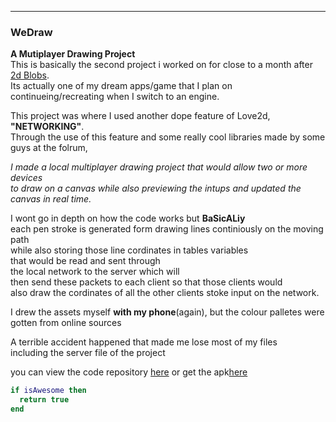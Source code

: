 ---

### WeDraw

 
**A Mutiplayer Drawing Project**  
This is basically the second project i worked on for close to a month after [2d Blobs](/2dBlobs_page).  
Its actually one of my dream apps/game that I plan on continueing/recreating when I switch to an engine.  

This project was where I used another dope feature of Love2d, **"NETWORKING"**.  
Through the use of this feature and some really cool	libraries made by some guys at the folrum,  

_I made a local multiplayer drawing project that would allow two or more devices  
to draw on a canvas while also previewing the intups and updated the canvas in real time._  

I wont go in depth on how the code works but **BaSicALiy**  
each pen stroke is generated form drawing lines continiously on the moving path  
while also storing those line cordinates in tables variables  
that would be read and sent through  
the local network to the server which will  
then send these packets to each client so that those clients would  
also draw the cordinates of all the other clients stoke input on the network.  

I drew the assets myself **with my phone**(again), but the colour palletes were gotten from online sources  


A terrible accident happened that made me lose most of my files  
including the server file of the project  


you can view the code repository [here](https://github.com/Rocket-007/WeDraw) or get the apk[here]() 


```lua
if isAwesome then
  return true
end
```
